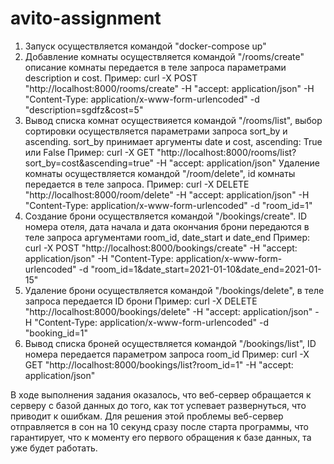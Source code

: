 # avito-assignment

1. Запуск осуществляется командой "docker-compose up"
2. Добавление комнаты осуществляется командой "/rooms/create" описание комнаты передается в теле запроса параметрами description и cost.
Пример: curl -X POST "http://localhost:8000/rooms/create" -H  "accept: application/json" -H  "Content-Type: application/x-www-form-urlencoded" -d "description=sgdfz&cost=5"
3. Вывод списка комнат осуществияется командой "/rooms/list", выбор сортировки осуществляется параметрами запроса sort_by и ascending. sort_by принимает аргументы date и cost, ascending: True или False
Пример: curl -X GET "http://localhost:8000/rooms/list?sort_by=cost&ascending=true" -H  "accept: application/json"
Удаление комнаты осуществляется командой "/room/delete", id комнаты передается в теле запроса.
Пример: curl -X DELETE "http://localhost:8000/room/delete" -H  "accept: application/json" -H  "Content-Type: application/x-www-form-urlencoded" -d "room_id=1"
4. Создание брони осуществляется командой "/bookings/create". ID номера отеля, дата начала и дата окончания брони передаются в теле запроса аргументами room_id, date_start и date_end
Пример: curl -X POST "http://localhost:8000/bookings/create" -H  "accept: application/json" -H  "Content-Type: application/x-www-form-urlencoded" -d "room_id=1&date_start=2021-01-10&date_end=2021-01-15"
5. Удаление брони осуществляется командой "/bookings/delete", в теле запроса передается ID брони
Пример: curl -X DELETE "http://localhost:8000/bookings/delete" -H  "accept: application/json" -H  "Content-Type: application/x-www-form-urlencoded" -d "booking_id=1"
6. Вывод списка броней осуществляется командой "/bookings/list", ID номера передается параметром запроса room_id
Пример: curl -X GET "http://localhost:8000/bookings/list?room_id=1" -H  "accept: application/json"

В ходе выполнения задания оказалось, что веб-сервер обращается к серверу с базой данных до того, как тот успевает развернуться, что приводит к ошибкам. Для решения этой проблемы веб-сервер отправляется в сон на 10 секунд сразу после старта программы, что гарантирует, что к моменту его первого обращения к базе данных, та уже будет работать.

